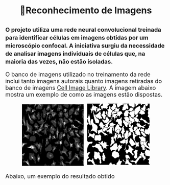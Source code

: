 <h1 align="center">🎯Reconhecimento de Imagens</h1>

<h2> <font size=4.2> O projeto utiliza uma rede neural convolucional treinada para identificar células em imagens obtidas por um microscópio confocal. A iniciativa surgiu da necessidade de analisar imagens individuais de células que, na maioria das vezes, não estão isoladas. </h2>



<p>
    O banco de imagens utilizado no treinamento da rede inclui tanto imagens autorais quanto imagens retiradas do banco de imagens 
    <a href="http://www.cellimagelibrary.org/images/CCDB_6843">Cell Image Library</a>. A imagem abaixo mostra um exemplo de como as imagens estão dispostas.
</p>


<div  align="center">
    <img  src= 'readme_img\ori_and_mask.png' width="400" alt="Descrição da imagem"> </img>
</div>


<p>
Abaixo, um exemplo do resultado obtido



</p>